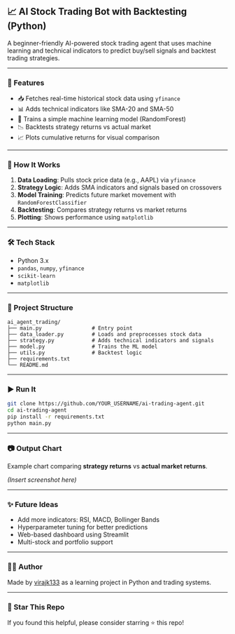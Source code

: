 
## 📈 AI Stock Trading Bot with Backtesting (Python)

A beginner-friendly AI-powered stock trading agent that uses machine learning and technical indicators to predict buy/sell signals and backtest trading strategies.

---

### 🚀 Features

* 📥 Fetches real-time historical stock data using `yfinance`
* 📊 Adds technical indicators like SMA-20 and SMA-50
* 🤖 Trains a simple machine learning model (RandomForest)
* 📉 Backtests strategy returns vs actual market
* 📈 Plots cumulative returns for visual comparison

---

### 🧠 How It Works

1. **Data Loading**: Pulls stock price data (e.g., AAPL) via `yfinance`
2. **Strategy Logic**: Adds SMA indicators and signals based on crossovers
3. **Model Training**: Predicts future market movement with `RandomForestClassifier`
4. **Backtesting**: Compares strategy returns vs market returns
5. **Plotting**: Shows performance using `matplotlib`

---

### 🛠️ Tech Stack

* Python 3.x
* `pandas`, `numpy`, `yfinance`
* `scikit-learn`
* `matplotlib`

---

### 📁 Project Structure

```
ai_agent_trading/
├── main.py                # Entry point
├── data_loader.py         # Loads and preprocesses stock data
├── strategy.py            # Adds technical indicators and signals
├── model.py               # Trains the ML model
├── utils.py               # Backtest logic
├── requirements.txt
└── README.md
```

---

### ▶️ Run It

```bash
git clone https://github.com/YOUR_USERNAME/ai-trading-agent.git
cd ai-trading-agent
pip install -r requirements.txt
python main.py
```

---

### 📷 Output Chart

Example chart comparing **strategy returns** vs **actual market returns**.

*(Insert screenshot here)*

---

### ✨ Future Ideas

* Add more indicators: RSI, MACD, Bollinger Bands
* Hyperparameter tuning for better predictions
* Web-based dashboard using Streamlit
* Multi-stock and portfolio support

---

### 🧑‍💻 Author

Made by [virajk133](https://github.com/virajk133) as a learning project in Python and trading systems.

---

### 🌟 Star This Repo

If you found this helpful, please consider starring ⭐ this repo!


